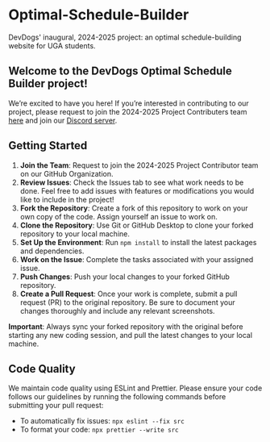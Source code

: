 # Optimal-Schedule-Builder
DevDogs' inaugural, 2024-2025 project: an optimal schedule-building website for UGA students.
## Welcome to the DevDogs Optimal Schedule Builder project!

We’re excited to have you here! If you’re interested in contributing to our project, please request to join the 2024-2025 Project Contributers team [here](https://github.com/orgs/DevDogs-UGA/teams/24-25-project-contributors) and join our [Discord server](https://discord.com/invite/MuyJ4f5xKE).

## Getting Started

1. **Join the Team**: Request to join the 2024-2025 Project Contributor team on our GitHub Organization.
2. **Review Issues**: Check the Issues tab to see what work needs to be done. Feel free to add issues with features or modifications you would like to include in the project!
3. **Fork the Repository**: Create a fork of this repository to work on your own copy of the code. Assign yourself an issue to work on.
4. **Clone the Repository**: Use Git or GitHub Desktop to clone your forked repository to your local machine.
5. **Set Up the Environment**: Run `npm install` to install the latest packages and dependencies.
6. **Work on the Issue**: Complete the tasks associated with your assigned issue.
7. **Push Changes**: Push your local changes to your forked GitHub repository.
8. **Create a Pull Request**: Once your work is complete, submit a pull request (PR) to the original repository. Be sure to document your changes thoroughly and include any relevant screenshots.

**Important**: Always sync your forked repository with the original before starting any new coding session, and pull the latest changes to your local machine.

## Code Quality

We maintain code quality using ESLint and Prettier. Please ensure your code follows our guidelines by running the following commands before submitting your pull request:

- To automatically fix issues: `npx eslint --fix src`
- To format your code: `npx prettier --write src`
